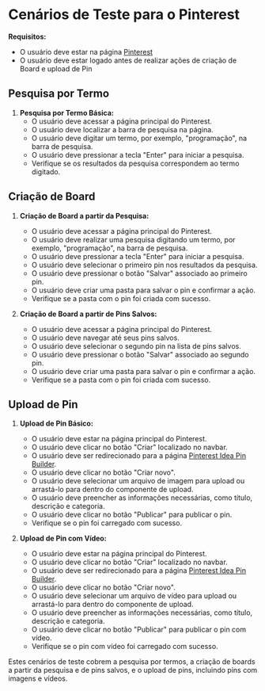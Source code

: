 # Cenários de Teste para o Pinterest

**Requisitos:**
- O usuário deve estar na página [Pinterest](https://br.pinterest.com/)
- O usuário deve estar logado antes de realizar ações de criação de Board e upload de Pin

## Pesquisa por Termo

1. **Pesquisa por Termo Básica:**
   - O usuário deve acessar a página principal do Pinterest.
   - O usuário deve localizar a barra de pesquisa na página.
   - O usuário deve digitar um termo, por exemplo, "programação", na barra de pesquisa.
   - O usuário deve pressionar a tecla "Enter" para iniciar a pesquisa.
   - Verifique se os resultados da pesquisa correspondem ao termo digitado.

## Criação de Board

1. **Criação de Board a partir da Pesquisa:**
   - O usuário deve acessar a página principal do Pinterest.
   - O usuário deve realizar uma pesquisa digitando um termo, por exemplo, "programação", na barra de pesquisa.
   - O usuário deve pressionar a tecla "Enter" para iniciar a pesquisa.
   - O usuário deve selecionar o primeiro pin nos resultados da pesquisa.
   - O usuário deve pressionar o botão "Salvar" associado ao primeiro pin.
   - O usuário deve criar uma pasta para salvar o pin e confirmar a ação.
   - Verifique se a pasta com o pin foi criada com sucesso.

2. **Criação de Board a partir de Pins Salvos:**
   - O usuário deve acessar a página principal do Pinterest.
   - O usuário deve navegar até seus pins salvos.
   - O usuário deve selecionar o segundo pin na lista de pins salvos.
   - O usuário deve pressionar o botão "Salvar" associado ao segundo pin.
   - O usuário deve criar uma pasta para salvar o pin e confirmar a ação.
   - Verifique se a pasta com o pin foi criada com sucesso.

## Upload de Pin

1. **Upload de Pin Básico:**
   - O usuário deve estar na página principal do Pinterest.
   - O usuário deve clicar no botão "Criar" localizado no navbar.
   - O usuário deve ser redirecionado para a página [Pinterest Idea Pin Builder](https://br.pinterest.com/idea-pin-builder/).
   - O usuário deve clicar no botão "Criar novo".
   - O usuário deve selecionar um arquivo de imagem para upload ou arrastá-lo para dentro do componente de upload.
   - O usuário deve preencher as informações necessárias, como título, descrição e categoria.
   - O usuário deve clicar no botão "Publicar" para publicar o pin.
   - Verifique se o pin foi carregado com sucesso.

2. **Upload de Pin com Vídeo:**
   - O usuário deve estar na página principal do Pinterest.
   - O usuário deve clicar no botão "Criar" localizado no navbar.
   - O usuário deve ser redirecionado para a página [Pinterest Idea Pin Builder](https://br.pinterest.com/idea-pin-builder/).
   - O usuário deve clicar no botão "Criar novo".
   - O usuário deve selecionar um arquivo de vídeo para upload ou arrastá-lo para dentro do componente de upload.
   - O usuário deve preencher as informações necessárias, como título, descrição e categoria.
   - O usuário deve clicar no botão "Publicar" para publicar o pin com vídeo.
   - Verifique se o pin com vídeo foi carregado com sucesso.

Estes cenários de teste cobrem a pesquisa por termos, a criação de boards a partir da pesquisa e de pins salvos, e o upload de pins, incluindo pins com imagens e vídeos.
